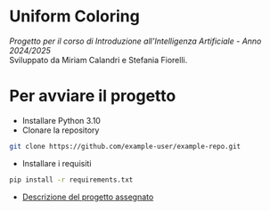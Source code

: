 # Uniform Coloring
*Progetto per il corso di Introduzione all'Intelligenza Artificiale - Anno 2024/2025*   
Sviluppato da Miriam Calandri e Stefania Fiorelli.

# Per avviare il progetto
- Installare Python 3.10
- Clonare la repository
```bash
git clone https://github.com/example-user/example-repo.git
```
- Installare i requisiti
```bash
pip install -r requirements.txt
``` 

- [Descrizione del progetto assegnato](/home/miry/personal/curriculum-projects/UniformColoring/ProgettoIntroAI_2122_Coloring.pdf)
